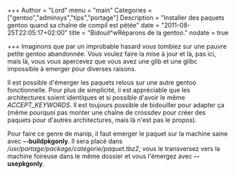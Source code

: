+++
Author = "Lord"
menu = "main"
Categories = ["gentoo","adminsys","tips","portage"]
Description = "Installer des paquets gentoo quand sa chaîne de compil est pétée"
date = "2011-08-25T22:05:17+02:00"
title = "Bidouil^wRéparons de la gentoo."
nodate = true

+++
Imaginons que par un improbable hasard vous tombiez sur une pauvre petite gentoo abandonnée.
Vous voulez faire la mise à jour et là, pas ici, mais là, vous vous apercevez que vous avez une glib et une glibc impossible à emerger pour diverses raisons.

Il est possible d'émerger les paquets relous sur une autre gentoo fonctionnelle.
Pour plus de simplicité, il est appréciable que les architectures soient identiques et si possible d'avoir le même *ACCEPT_KEYWORDS*.
Il est toujours possible de bidouiller pour adapter ça (même pourquoi pas monter une chaîne de crossdev pour créer des paquets pour d'autres architectures, mais là n'est pas le propos).

Pour faire ce genre de manip, il faut emerger le paquet sur la machine saine avec **--buildpkgonly**.
Il sera placé dans */usr/portage/package/catégorie/paquet.tbz2*, vous le transversez vers la machine foireuse dans le même dossier et vous l'émergez avec **--usepkgonly**.

